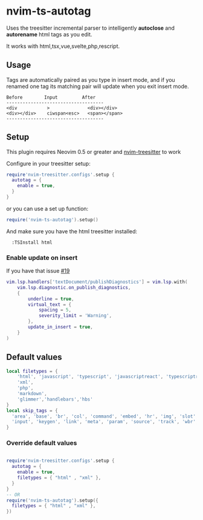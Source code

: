 # nvim-ts-autotag

Uses the treesitter incremental parser to intelligently **autoclose** and **autorename** html tags as you edit.

It works with html,tsx,vue,svelte,php,rescript.

## Usage

Tags are automatically paired as you type in insert mode, and if you renamed one tag its matching pair will update when you exit insert mode.

``` text
Before        Input         After
------------------------------------
<div           >              <div></div>
<div></div>    ciwspan<esc>   <span></span>
------------------------------------
```


## Setup

This plugin requires Neovim 0.5 or greater and [nvim-treesitter](https://github.com/nvim-treesitter/nvim-treesitter) to work

Configure in your treesitter setup:

```lua
require'nvim-treesitter.configs'.setup {
  autotag = {
    enable = true,
  }
}

```
or you can use a set up function:

``` lua
require('nvim-ts-autotag').setup()

```

And make sure you have the html treesitter installed:

```
  :TSInstall html
```

### Enable update on insert

If you have that issue
[#19](https://github.com/windwp/nvim-ts-autotag/issues/19)

```lua
vim.lsp.handlers['textDocument/publishDiagnostics'] = vim.lsp.with(
    vim.lsp.diagnostic.on_publish_diagnostics,
    {
        underline = true,
        virtual_text = {
            spacing = 5,
            severity_limit = 'Warning',
        },
        update_in_insert = true,
    }
)
```
## Default values

``` lua
local filetypes = {
    'html', 'javascript', 'typescript', 'javascriptreact', 'typescriptreact', 'svelte', 'vue', 'tsx', 'jsx', 'rescript',
    'xml',
    'php',
    'markdown',
    'glimmer','handlebars','hbs'
}
local skip_tags = {
  'area', 'base', 'br', 'col', 'command', 'embed', 'hr', 'img', 'slot',
  'input', 'keygen', 'link', 'meta', 'param', 'source', 'track', 'wbr','menuitem'
}

```

### Override default values

``` lua

require'nvim-treesitter.configs'.setup {
  autotag = {
    enable = true,
    filetypes = { "html" , "xml" },
  }
}
-- OR
require('nvim-ts-autotag').setup({
  filetypes = { "html" , "xml" },
})

```
